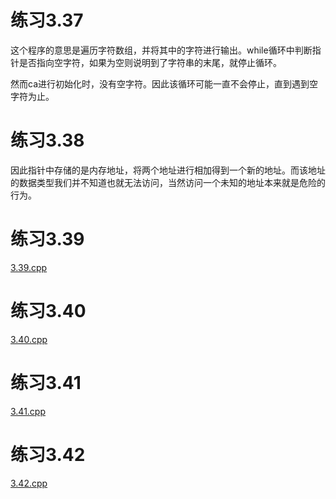 # 练习3.37

这个程序的意思是遍历字符数组，并将其中的字符进行输出。while循环中判断指针是否指向空字符，如果为空则说明到了字符串的末尾，就停止循环。

然而ca进行初始化时，没有空字符。因此该循环可能一直不会停止，直到遇到空字符为止。

# 练习3.38

因此指针中存储的是内存地址，将两个地址进行相加得到一个新的地址。而该地址的数据类型我们并不知道也就无法访问，当然访问一个未知的地址本来就是危险的行为。

# 练习3.39

[3.39.cpp](./3.39.cpp)

# 练习3.40

[3.40.cpp](./3.40.cpp)

# 练习3.41

[3.41.cpp](./3.41.cpp)

# 练习3.42

[3.42.cpp](./3.42.cpp)
